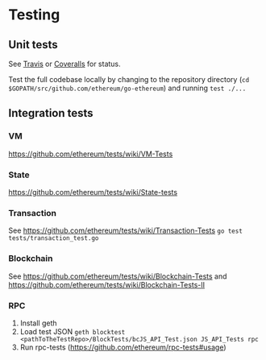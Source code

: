# Testing

## Unit tests
See [Travis](https://travis-ci.org/ethereum/go-ethereum/builds) or [Coveralls](https://coveralls.io/r/ethereum/go-ethereum) for status.

Test the full codebase locally by changing to the repository directory (`cd $GOPATH/src/github.com/ethereum/go-ethereum`) and running `test ./...`

## Integration tests

### VM
https://github.com/ethereum/tests/wiki/VM-Tests

### State
https://github.com/ethereum/tests/wiki/State-tests

### Transaction
See https://github.com/ethereum/tests/wiki/Transaction-Tests
`go test tests/transaction_test.go`

### Blockchain
See https://github.com/ethereum/tests/wiki/Blockchain-Tests and  https://github.com/ethereum/tests/wiki/Blockchain-Tests-II

### RPC

1. Install geth
2. Load test JSON `geth blocktest <pathToTheTestRepo>/BlockTests/bcJS_API_Test.json JS_API_Tests rpc`
3. Run rpc-tests (https://github.com/ethereum/rpc-tests#usage)